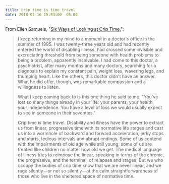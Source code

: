```yaml
---
title: crip time is time travel
date: 2018-01-16 15:53:00 -05:00
---
```


From Ellen Samuels, "[Six Ways of Looking at Crip Time](http://dsq-sds.org/article/view/5824/4684),":

>I keep returning in my mind to a moment in a doctor's office in the summer of 1995. I was twenty-three years old and had recently entered the world of disabling illness, had crossed some invisible and excruciating threshold from being someone with health problems to being a problem, apparently insolvable. I had come to this doctor, a psychiatrist, after many months and many doctors, searching for a diagnosis to explain my constant pain, weight loss, wavering legs, and thumping heart. Like the others, this doctor didn't have an answer. What he did offer, though, was remarkable compassion and a willingness to listen.
>
>What I keep coming back to is this one thing he said to me. "You've lost so many things already in your life: your parents, your health, your independence. You have a level of loss we would usually expect to see in someone in their seventies."
>
>Crip time is time travel. Disability and illness have the power to extract us from linear, progressive time with its normative life stages and cast us into a wormhole of backward and forward acceleration, jerky stops and starts, tedious intervals and abrupt endings. Some of us contend with the impairments of old age while still young; some of us are treated like children no matter how old we get. The medical language of illness tries to reimpose the linear, speaking in terms of the chronic, the progressive, and the terminal, of relapses and stages. But we who occupy the bodies of crip time know that we are never linear, and we rage silently—or not so silently—at the calm straightforwardness of those who live in the sheltered space of normative time.